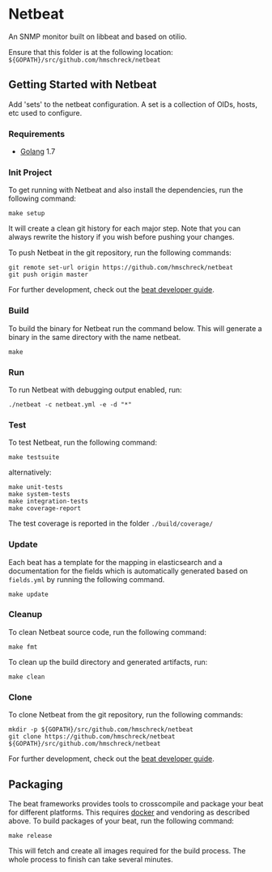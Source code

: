 # Netbeat

An SNMP monitor built on libbeat and based on otilio.

Ensure that this folder is at the following location:
`${GOPATH}/src/github.com/hmschreck/netbeat`

## Getting Started with Netbeat

Add 'sets' to the netbeat configuration.  A set is a collection of OIDs, hosts, etc used to configure.

### Requirements

* [Golang](https://golang.org/dl/) 1.7

### Init Project
To get running with Netbeat and also install the
dependencies, run the following command:

```
make setup
```

It will create a clean git history for each major step. Note that you can always rewrite the history if you wish before pushing your changes.

To push Netbeat in the git repository, run the following commands:

```
git remote set-url origin https://github.com/hmschreck/netbeat
git push origin master
```

For further development, check out the [beat developer guide](https://www.elastic.co/guide/en/beats/libbeat/current/new-beat.html).

### Build

To build the binary for Netbeat run the command below. This will generate a binary
in the same directory with the name netbeat.

```
make
```


### Run

To run Netbeat with debugging output enabled, run:

```
./netbeat -c netbeat.yml -e -d "*"
```


### Test

To test Netbeat, run the following command:

```
make testsuite
```

alternatively:
```
make unit-tests
make system-tests
make integration-tests
make coverage-report
```

The test coverage is reported in the folder `./build/coverage/`

### Update

Each beat has a template for the mapping in elasticsearch and a documentation for the fields
which is automatically generated based on `fields.yml` by running the following command.

```
make update
```


### Cleanup

To clean  Netbeat source code, run the following command:

```
make fmt
```

To clean up the build directory and generated artifacts, run:

```
make clean
```


### Clone

To clone Netbeat from the git repository, run the following commands:

```
mkdir -p ${GOPATH}/src/github.com/hmschreck/netbeat
git clone https://github.com/hmschreck/netbeat ${GOPATH}/src/github.com/hmschreck/netbeat
```


For further development, check out the [beat developer guide](https://www.elastic.co/guide/en/beats/libbeat/current/new-beat.html).


## Packaging

The beat frameworks provides tools to crosscompile and package your beat for different platforms. This requires [docker](https://www.docker.com/) and vendoring as described above. To build packages of your beat, run the following command:

```
make release
```

This will fetch and create all images required for the build process. The whole process to finish can take several minutes.
